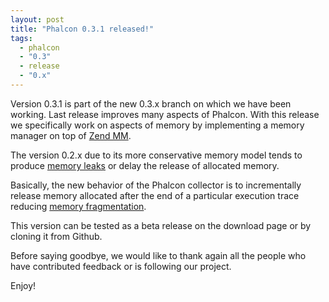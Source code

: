 ```yaml
---
layout: post
title: "Phalcon 0.3.1 released!"
tags:
  - phalcon
  - "0.3"
  - release
  - "0.x"
---
```

Version 0.3.1 is part of the new 0.3.x branch on which we have been working. Last release improves many aspects of Phalcon. With this release we specifically work on aspects of memory by implementing a memory manager on top of [Zend MM](https://wiki.php.net/internals/zend_mm).

The version 0.2.x due to its more conservative memory model tends to produce [memory leaks](http://en.wikipedia.org/wiki/Memory_leak) or delay the release of allocated memory.

<!--more-->
Basically, the new behavior of the Phalcon collector is to incrementally release memory allocated after the end of a particular execution trace reducing [memory fragmentation](http://stackoverflow.com/a/3770572/1022921).

This version can be tested as a beta release on the download page or by cloning it from Github.

Before saying goodbye, we would like to thank again all the people who have contributed feedback or is following our project. 

Enjoy!

